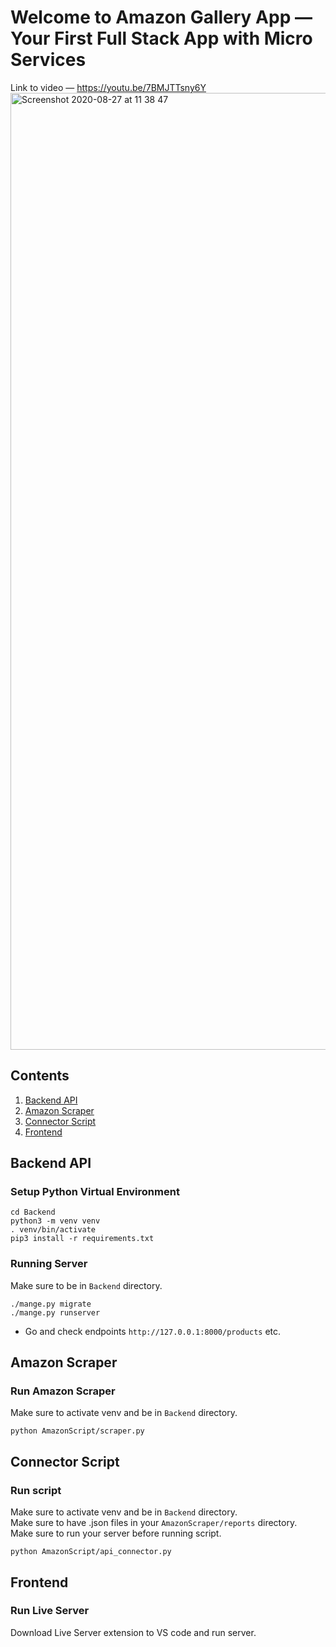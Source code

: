 # Welcome to Amazon Gallery App — Your First Full Stack App with Micro Services
Link to video — https://youtu.be/7BMJTTsny6Y
<img width="1531" alt="Screenshot 2020-08-27 at 11 38 47" src="https://user-images.githubusercontent.com/32365708/91424366-fe09a600-e859-11ea-9190-d1cd8a5a5c3d.png">

## Contents

1. [Backend API](#backend-api)
1. [Amazon Scraper](#amazon-scraper)
1. [Connector Script](#connector-script)
1. [Frontend](#frontend)

## Backend API

### Setup Python Virtual Environment
```buildoutcfg
cd Backend
python3 -m venv venv
. venv/bin/activate
pip3 install -r requirements.txt
```
### Running Server
Make sure to be in `Backend` directory.
```buildoutcfg
./mange.py migrate
./mange.py runserver
```
- Go and check endpoints `http://127.0.0.1:8000/products` etc.

## Amazon Scraper

### Run Amazon Scraper
Make sure to activate venv and be in `Backend` directory.
```buildoutcfg
python AmazonScript/scraper.py
```

## Connector Script

### Run script
Make sure to activate venv and be in `Backend` directory. <br>
Make sure to have .json files in your `AmazonScraper/reports` directory. <br>
Make sure to run your server before running script. <br>
```buildoutcfg
python AmazonScript/api_connector.py
```

## Frontend

### Run Live Server
Download Live Server extension to VS code and run server.

